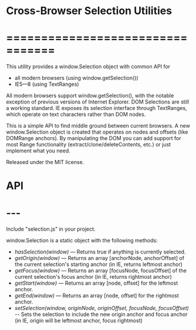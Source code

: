# Cross-Browser Selection Utilities
# =================================

This utility provides a window.Selection object with common API for 

* all modern browsers (using window.getSelection())      
* IE5—8 (using TextRanges)

All modern browsers support window.getSelection(), with the notable exception
of previous versions of Internet Explorer. DOM Selections are still a working
standard. IE exposes its selection interface through TextRanges, which operate
on text characters rather than DOM nodes.

This is a simple API to find middle ground between current browsers. A new
window.Selection object is created that operates on nodes and offsets (like 
DOMRange anchors). By manipulating the DOM you can add support for most Range
functionality (extract/clone/deleteContents, etc.) or just implement what
you need.

Released under the MIT license.

# API
# ---

Include "selection.js" in your project.

window.Selection is a static object with the following methods:

* _hasSelection(window)_ — Returns true if anything is currently
selected.                
* _getOrigin(window)_ — Returns an array \[anchorNode, anchorOffset\]
of the current selection's starting anchor (in IE, returns leftmost anchor)                
* _getFocus(window)_ — Returns an array \[focusNode, focusOffset\]
of the current selection's focus anchor (in IE, returns rightmost anchor)                
* _getStart(window)_ — Returns an array \[node, offset\] for the leftmost
anchor.                
* _getEnd(window)_ — Returns an array \[node, offset\] for the rightmost
anchor.                
* _setSelection(window, originNode, originOffset, focusNode, focusOffset)_ --
Sets the selection to include the new origin anchor and focus anchor
(in IE, origin will be leftmost anchor, focus rightmost)
